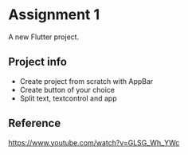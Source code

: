 # Assignment 1

A new Flutter project.

## Project info
- Create project from scratch with AppBar
- Create button of your choice
- Split text, textcontrol and app



## Reference
https://www.youtube.com/watch?v=GLSG_Wh_YWc